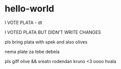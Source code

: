 # hello-world

I VOTE PLATA - dt

I VOTED PLATA BUT DIDN'T WRITE CHANGES

pls bring plata with spek and also olives

nema plate za tebe debela

pls giff olive && sreatn rodendan kruno <3
oooo hvala
